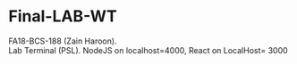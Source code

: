 # Final-LAB-WT

FA18-BCS-188 (Zain Haroon).  
 Lab Terminal (PSL).
NodeJS on localhost=4000,
React on LocalHost= 3000
